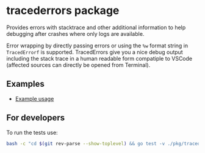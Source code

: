 # tracederrors package

Provides errors with stacktrace and other additional information to help debugging after crashes where only logs are available.


Error wrapping by directly passing errors or using the `%w` format string in `TracedErrorf` is supported.
TracedErrors give you a nice debug output including the stack trace in a human readable form compatiple to VSCode (affected sources can directly be opened from Terminal).

## Examples

* [Example usage](./Example_usage_test.go)

## For developers

To run the tests use:
```bash
bash -c "cd $(git rev-parse --show-toplevel) && go test -v ./pkg/tracederrors/..."
```
